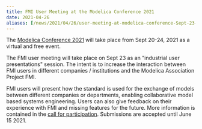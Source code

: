 ```yaml
---
title: FMI User Meeting at the Modelica Conference 2021
date: 2021-04-26
aliases: [/news/2021/04/26/user-meeting-at-modelica-conference-Sept-23-2021.html]
---
```


The [Modelica Conference 2021](https://https://2021.international.conference.modelica.org/) will take place from Sept 20-24, 2021 as a virtual and free event.

The FMI user meeting will take place on Sept 23 as an "industrial user presentations" session. The intent is to increase the interaction between FMI users in different companies / institutions and the Modelica Association Project FMI.

FMI users will present how the standard is used for the exchange of models between different companies or
departments, enabling collaborative model based systems engineering.
Users can also give feedback on their experience with FMI and missing features for the future.
More information is contained in the [call for participation](https://2021.international.conference.modelica.org/fmi-user-meeting.html).
Submissions are accepted until June 15 2021.
